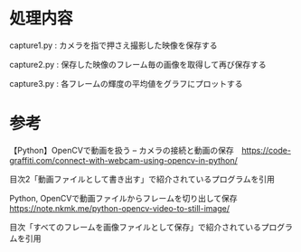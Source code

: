 # 処理内容

capture1.py : カメラを指で押さえ撮影した映像を保存する

capture2.py : 保存した映像のフレーム毎の画像を取得して再び保存する

capture3.py : 各フレームの輝度の平均値をグラフにプロットする

# 参考

【Python】OpenCVで動画を扱う – カメラの接続と動画の保存　https://code-graffiti.com/connect-with-webcam-using-opencv-in-python/

目次2「動画ファイルとして書き出す」で紹介されているプログラムを引用


Python, OpenCVで動画ファイルからフレームを切り出して保存　https://note.nkmk.me/python-opencv-video-to-still-image/

目次「すべてのフレームを画像ファイルとして保存」で紹介されているプログラムを引用
